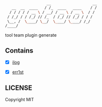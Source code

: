 ```bash
                   __                   __
   __  __  ____   / /_  ____   ____    / /
  / / / / / __ \ / __/ / __ \ / __ \  / / 
 / /_/ / / /_/ // /_  / /_/ // /_/ / / /  
 \__, /  \____/ \__/  \____/ \____/ /_/   
/____/                                    

```

tool team plugin generate

## Contains

- [x] [ilog](https://github.com/teambition/ilog)
- [x] [err1st](https://github.com/sailxjx/err1st)


## LICENSE

Copyright MIT
